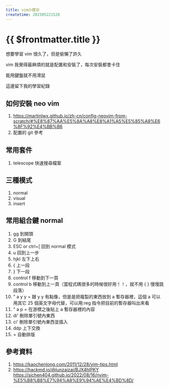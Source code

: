 ```yaml
---
title: vim小提示
createtime: 202505221528
---
```


# {{ $frontmatter.title }}

想要學習 vim 很久了，但是偷懶了許久

vim 我覺得最麻煩的就是配置和安裝了，每次安裝都會卡住

能用鍵盤就不用滑鼠

這邊留下我的學習紀錄

## 如何安裝 neo vim

1. https://martinlwx.github.io/zh-cn/config-neovim-from-scratch/#%E8%87%AA%E5%8A%A8%E8%A1%A5%E5%85%A8%E6%8F%92%E4%BB%B6
2. 配置的 git 參考

## 常用套件

1. telescope 快速搜尋檔案

## 三種模式

1. normal
2. visual
3. insert

## 常用組合鍵 normal

1. gg 到開頭
2. G 到結尾
3. ESC or ctrl+[ 回到 normal 模式
4. u 回到上一步
5. hjkl 左下上右
6. { 上一段
7. } 下一段
8. control f 移動到下一頁
9. control b 移動到上一頁（當程式碼很多的時候很好用！！，就不用 { } 慢慢跳段落）
10. " a y y = 跟 y y 有點像，但是是把複製的東西放到 a 暫存器裡，這個 a 可以用其它 25 個英文字母代替，可以用:reg 指令把目前的暫存器叫出來看
11. " a p = 在游標之後貼上 a 暫存器裡的內容
12. di' 刪除單引號內東西
13. ci' 刪除單引號內東西並插入
14. ddp 上下交換
15. = 自動排版

## 參考資料

1. https://kaochenlong.com/2011/12/28/vim-tips.html
2. https://hackmd.io/@lunzaizai/BJX4hlPKY
   https://sjchen404.github.io/2022/08/16/nvim-%E5%B8%B8%E7%94%A8%E9%94%AE%E4%BD%8D/
